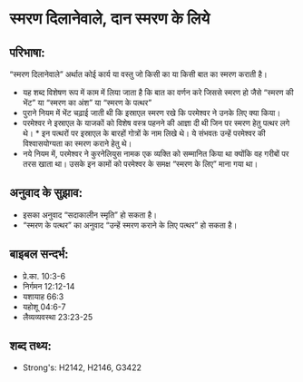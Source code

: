 # स्मरण दिलानेवाले, दान स्मरण के लिये #

## परिभाषा: ##

“स्मरण दिलानेवाले” अर्थात कोई कार्य या वस्तु जो किसी का या किसी बात का स्मरण कराती है।

* यह शब्द विशेषण रूप में काम में लिया जाता है कि बात का वर्णन करे जिससे स्मरण हो जैसे “स्मरण की भेंट” या “स्मरण का अंश” या “स्मरण के पत्थर”
* पुराने नियम में भेंट चढ़ाई जाती थी कि इस्राएल स्मरण रखे कि परमेश्वर ने उनके लिए क्या किया।
* परमेश्वर ने इस्राएल के याजकों को विशेष वस्त्र पहनने की आज्ञा दी थी जिन पर स्मरण हेतु पत्थर लगे थे। * इन पत्थरों पर इस्राएल के बारहों गोत्रों के नाम लिखे थे। ये संभवतः उन्हें परमेश्वर की विश्वासयोग्यता का स्मरण कराने हेतु थे।
* नये नियम में, परमेश्वर ने कुरनेलियुस नामक एक व्यक्ति को सम्मानित किया था क्योंकि वह गरीबों पर तरस खाता था। उसके इन कामों को परमेश्वर के समक्ष “स्मरण के लिए” माना गया था।

## अनुवाद के सुझाव: ##

* इसका अनुवाद “सदाकालीन स्मृति” हो सकता है।
* “स्मरण के पत्थर” का अनुवाद “उन्हें स्मरण कराने के लिए पत्थर” हो सकता है।

## बाइबल सन्दर्भ: ##

* प्रे.का. 10:3-6
* निर्गमन 12:12-14
* यशायाह 66:3
* यहोशू 04:6-7
* लैव्यव्यवस्था 23:23-25

## शब्द तथ्य: ##

* Strong's: H2142, H2146, G3422

